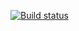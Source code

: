 [![Build status](https://ci.appveyor.com/api/projects/status/dwv6yadsouac4cf9?svg=true)](https://ci.appveyor.com/project/Vadum1998/datagenerator)
